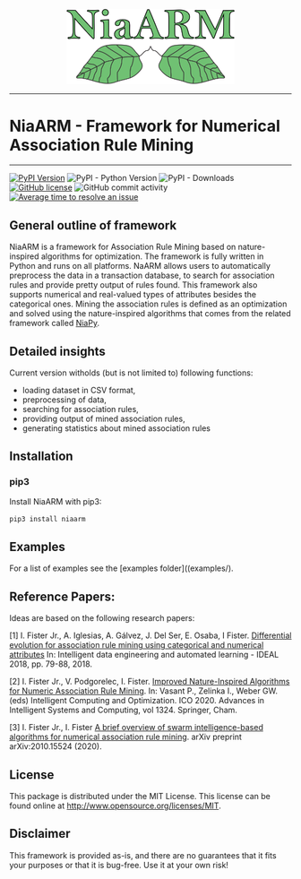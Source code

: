 <p align="center">
  <img width="300" src=".github/logo/logo.png">
</p>

---

# NiaARM - Framework for Numerical Association Rule Mining

---
[![PyPI Version](https://img.shields.io/pypi/v/niaarm.svg)](https://pypi.python.org/pypi/niaarm)
![PyPI - Python Version](https://img.shields.io/pypi/pyversions/niaarm.svg)
![PyPI - Downloads](https://img.shields.io/pypi/dm/niaarm.svg)
[![GitHub license](https://img.shields.io/github/license/firefly-cpp/niaarm.svg)](https://github.com/firefly-cpp/NiaARM/blob/main/LICENSE)
![GitHub commit activity](https://img.shields.io/github/commit-activity/w/firefly-cpp/niaarm.svg)
[![Average time to resolve an issue](http://isitmaintained.com/badge/resolution/firefly-cpp/niaarm.svg)](http://isitmaintained.com/project/firefly-cpp/niaarm "Average time to resolve an issue")

## General outline of framework
NiaARM is a framework for Association Rule Mining based on nature-inspired algorithms for optimization. The framework is fully written in Python and runs on all platforms.
NaARM allows users to automatically preprocess the data in a transaction database, to search for association rules and provide pretty output of rules found. This framework also supports numerical and real-valued types of attributes besides the categorical ones. Mining the association rules is defined as an optimization and solved using the nature-inspired algorithms that comes from the related framework called [NiaPy](https://github.com/NiaOrg/NiaPy).

## Detailed insights
Current version witholds (but is not limited to) following functions:

- loading dataset in CSV format,
- preprocessing of data,
- searching for association rules,
- providing output of mined association rules,
- generating statistics about mined association rules

## Installation

### pip3

Install NiaARM with pip3:

```sh
pip3 install niaarm
```

## Examples

For a list of examples see the [examples folder]((examples/).

## Reference Papers:

Ideas are based on the following research papers:

[1] I. Fister Jr., A. Iglesias, A. Gálvez, J. Del Ser, E. Osaba, I Fister. [Differential evolution for association rule mining using categorical and numerical attributes](http://www.iztok-jr-fister.eu/static/publications/231.pdf) In: Intelligent data engineering and automated learning - IDEAL 2018, pp. 79-88, 2018.

[2] I. Fister Jr., V. Podgorelec, I. Fister. [Improved Nature-Inspired Algorithms for Numeric Association Rule Mining](https://link.springer.com/chapter/10.1007/978-3-030-68154-8_19). In: Vasant P., Zelinka I., Weber GW. (eds) Intelligent Computing and Optimization. ICO 2020. Advances in Intelligent Systems and Computing, vol 1324. Springer, Cham.

[3] I. Fister Jr., I. Fister [A brief overview of swarm intelligence-based algorithms for numerical association rule mining](https://arxiv.org/abs/2010.15524). arXiv preprint arXiv:2010.15524 (2020).

## License

This package is distributed under the MIT License. This license can be found online at <http://www.opensource.org/licenses/MIT>.

## Disclaimer

This framework is provided as-is, and there are no guarantees that it fits your purposes or that it is bug-free. Use it at your own risk!
